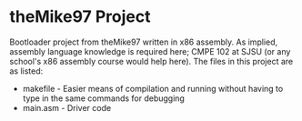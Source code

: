 # theMike97 Project

Bootloader project from theMike97 written in x86 assembly. As implied, assembly language knowledge is required here; CMPE 102 at SJSU (or any school's x86 assembly course would help here). The files in this project are as listed:

* makefile - Easier means of compilation and running without having to type in the same commands for debugging
* main.asm - Driver code
